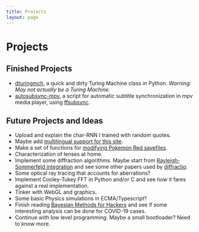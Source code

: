 ```yaml
---
title: Projects
layout: page
---
```


# Projects
## Finished Projects
* [dturingmch](https://github.com/joaquintorres/dturingmch), a quick and dirty Turing Machine class in Python. *Warning: May not actually be a Turing Machine.*
* [autosubsync-mpv](https://github.com/joaquintorres/autosubsync-mpv), a script for automatic subtitle synchronization in mpv media player, using [ffsubsync](https://github.com/smacke/ffsubsync). 
## Future Projects and Ideas
* Upload and explain the char-RNN I trained with random quotes.
* Maybe add [multilingual support for this site](https://www.sylvaindurand.org/making-jekyll-multilingual/).
* Make a set of functions for [modifying Pokemon Red savefiles](https://www.youtube.com/watch?v=VVbRe7wr3G4).
* Characterization of lenses at home.
* Implement some diffraction algorithms. Maybe start from  [Rayleigh-Sommerfeld integration](https://www.osapublishing.org/ao/abstract.cfm?uri=ao-45-6-1102) and see some other papers used by [diffractio](https://pypi.org/project/diffractio/).
* Some optical ray tracing that accounts for aberrations?
* Implement Cooley-Tukey FFT in Python and/or C and see how it fares against a real implementation.
* Tinker with WebGL and graphics.
* Some basic Physics simulations in ECMA/Typescript?
* Finish reading [Bayesian Methods for Hackers](https://github.com/CamDavidsonPilon/Probabilistic-Programming-and-Bayesian-Methods-for-Hackers) and see if some interesting analysis can be done for COVID-19 cases.
* Continue with low level programming. Maybe a small bootloader? Need to know more.
